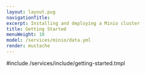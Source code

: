 ```yaml
---
layout: layout.pug
navigationTitle:
excerpt: Installing and deploying a Minio cluster
title: Getting Started
menuWeight: 10
model: /services/minio/data.yml
render: mustache
---
```


#include /services/include/getting-started.tmpl
